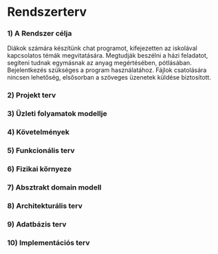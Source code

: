 <h1><strong>Rendszerterv</strong></h1>

<h3><strong>1) A Rendszer célja</strong></h3>

  Diákok számára készítünk chat programot, kifejezetten az iskolával kapcsolatos témák megvitatására. Megtudják beszélni a házi feladatot, segíteni tudnak egymásnak az anyag megértésében, pótlásában. Bejelentkezés szükséges a program használatához. Fájlok csatolására nincsen lehetőség, elsősorban a szöveges üzenetek küldése biztosított.
  
<h3><strong>2) Projekt terv</strong></h3>
  
<h3><strong>3) Üzleti folyamatok modellje</strong></h3>
  
<h3><strong>4) Követelmények</strong></h3>
  
<h3><strong>5) Funkcionális terv</strong></h3>
  
<h3><strong>6) Fizikai környeze</strong></h3>
  
<h3><strong>7) Absztrakt domain modell</strong></h3>
  
<h3><strong>8) Architekturális terv</strong></h3>
  
<h3><strong>9) Adatbázis terv</strong></h3>

<h3><strong>10) Implementációs terv</strong></h3>
  
